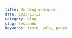 ```yaml
---
title: Um blog qualquer.
date: 2023-11-12
category: blog
slug: testando
keywords: teste, aula, pages
---
```

